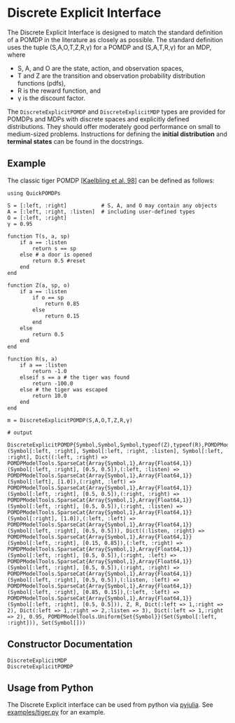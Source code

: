 # Discrete Explicit Interface

The Discrete Explicit Interface is designed to match the standard definition of a POMDP in the literature as closely as possible. The standard definition uses the tuple (S,A,O,T,Z,R,γ) for a POMDP and (S,A,T,R,γ) for an MDP, where

- S, A, and O are the state, action, and observation spaces,
- T and Z are the transition and observation probability distribution functions (pdfs),
- R is the reward function, and
- γ is the discount factor.

The `DiscreteExplicitPOMDP` and `DiscreteExplicitMDP` types are provided for POMDPs and MDPs with discrete spaces and explicitly defined distributions. They should offer moderately good performance on small to medium-sized problems. Instructions for defining the **initial distribution** and **terminal states** can be found in the docstrings.

## Example

The classic tiger POMDP \[[Kaelbling et al. 98](http://www.sciencedirect.com/science/article/pii/S000437029800023X)\] can be defined as follows:

```jldoctest; output = false
using QuickPOMDPs

S = [:left, :right]           # S, A, and O may contain any objects
A = [:left, :right, :listen]  # including user-defined types
O = [:left, :right]
γ = 0.95

function T(s, a, sp)
    if a == :listen
        return s == sp
    else # a door is opened
        return 0.5 #reset
    end
end

function Z(a, sp, o)
    if a == :listen
        if o == sp
            return 0.85
        else
            return 0.15
        end
    else
        return 0.5
    end
end

function R(s, a)
    if a == :listen  
        return -1.0
    elseif s == a # the tiger was found
        return -100.0
    else # the tiger was escaped
        return 10.0
    end
end

m = DiscreteExplicitPOMDP(S,A,O,T,Z,R,γ)

# output

DiscreteExplicitPOMDP{Symbol,Symbol,Symbol,typeof(Z),typeof(R),POMDPModelTools.Uniform{Set{Symbol}}}(Symbol[:left, :right], Symbol[:left, :right, :listen], Symbol[:left, :right], Dict((:left, :right) => POMDPModelTools.SparseCat{Array{Symbol,1},Array{Float64,1}}(Symbol[:left, :right], [0.5, 0.5]),(:left, :listen) => POMDPModelTools.SparseCat{Array{Symbol,1},Array{Float64,1}}(Symbol[:left], [1.0]),(:right, :left) => POMDPModelTools.SparseCat{Array{Symbol,1},Array{Float64,1}}(Symbol[:left, :right], [0.5, 0.5]),(:right, :right) => POMDPModelTools.SparseCat{Array{Symbol,1},Array{Float64,1}}(Symbol[:left, :right], [0.5, 0.5]),(:right, :listen) => POMDPModelTools.SparseCat{Array{Symbol,1},Array{Float64,1}}(Symbol[:right], [1.0]),(:left, :left) => POMDPModelTools.SparseCat{Array{Symbol,1},Array{Float64,1}}(Symbol[:left, :right], [0.5, 0.5])), Dict((:listen, :right) => POMDPModelTools.SparseCat{Array{Symbol,1},Array{Float64,1}}(Symbol[:left, :right], [0.15, 0.85]),(:left, :right) => POMDPModelTools.SparseCat{Array{Symbol,1},Array{Float64,1}}(Symbol[:left, :right], [0.5, 0.5]),(:right, :left) => POMDPModelTools.SparseCat{Array{Symbol,1},Array{Float64,1}}(Symbol[:left, :right], [0.5, 0.5]),(:right, :right) => POMDPModelTools.SparseCat{Array{Symbol,1},Array{Float64,1}}(Symbol[:left, :right], [0.5, 0.5]),(:listen, :left) => POMDPModelTools.SparseCat{Array{Symbol,1},Array{Float64,1}}(Symbol[:left, :right], [0.85, 0.15]),(:left, :left) => POMDPModelTools.SparseCat{Array{Symbol,1},Array{Float64,1}}(Symbol[:left, :right], [0.5, 0.5])), Z, R, Dict(:left => 1,:right => 2), Dict(:left => 1,:right => 2,:listen => 3), Dict(:left => 1,:right => 2), 0.95, POMDPModelTools.Uniform{Set{Symbol}}(Set(Symbol[:left, :right])), Set(Symbol[]))
```

## Constructor Documentation

```@docs
DiscreteExplicitMDP
DiscreteExplicitPOMDP
```

## Usage from Python

The Discrete Explicit interface can be used from python via [pyjulia](https://github.com/JuliaPy/pyjulia). See [examples/tiger.py](https://github.com/JuliaPOMDP/QuickPOMDPs.jl/blob/master/examples/tiger.py) for an example.
